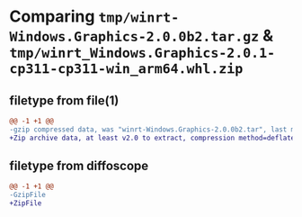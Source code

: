 # Comparing `tmp/winrt-Windows.Graphics-2.0.0b2.tar.gz` & `tmp/winrt_Windows.Graphics-2.0.1-cp311-cp311-win_arm64.whl.zip`

## filetype from file(1)

```diff
@@ -1 +1 @@
-gzip compressed data, was "winrt-Windows.Graphics-2.0.0b2.tar", last modified: Sat Dec  2 18:22:43 2023, max compression
+Zip archive data, at least v2.0 to extract, compression method=deflate
```

## filetype from diffoscope

```diff
@@ -1 +1 @@
-GzipFile
+ZipFile
```

